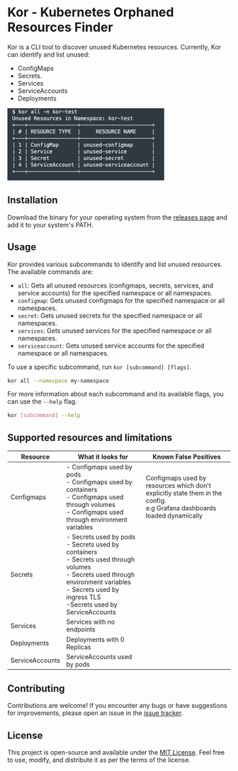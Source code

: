 # Kor - Kubernetes Orphaned Resources Finder

Kor is a CLI tool to discover unused Kubernetes resources. Currently, Kor can identify and list unused:
- ConfigMaps  
- Secrets.
- Services
- ServiceAccounts
- Deployments

![Kor Screenshot](/images/screenshot.png)

## Installation

Download the binary for your operating system from the [releases page](https://github.com/yonahd/kor/releases) and add it to your system's PATH.

## Usage

Kor provides various subcommands to identify and list unused resources. The available commands are:

- `all`: Gets all unused resources (configmaps, secrets, services, and service accounts) for the specified namespace or all namespaces.
- `configmap`: Gets unused configmaps for the specified namespace or all namespaces.
- `secret`: Gets unused secrets for the specified namespace or all namespaces.
- `services`: Gets unused services for the specified namespace or all namespaces.
- `serviceaccount`: Gets unused service accounts for the specified namespace or all namespaces.

To use a specific subcommand, run `kor [subcommand] [flags]`.

```sh
kor all --namespace my-namespace
```

For more information about each subcommand and its available flags, you can use the `--help` flag.

```sh
kor [subcommand] --help
```

## Supported resources and limitations

| Resource        | What it looks for                                                                                                                                                                                                    | Known False Positives                                                                                                        |
|-----------------|----------------------------------------------------------------------------------------------------------------------------------------------------------------------------------------------------------------------|------------------------------------------------------------------------------------------------------------------------------|
| Configmaps      | - Configmaps used by pods<br/>- Configmaps used by containers <br/>- Configmaps used through volumes <br/>- Configmaps used through environment variables                                                            | Configmaps used by resources which don't explicitly state them in the config.<br/> e.g Grafana dashboards loaded dynamically |
| Secrets         | - Secrets used by pods<br/>- Secrets used by containers <br/>- Secrets used through volumes <br/>- Secrets used through environment variables<br/>- Secrets used by ingress TLS<br/>-Secrets used by ServiceAccounts |                                                                                                                              |
| Services        | Services with no endpoints                                                                                                                                                                                           |                                                                                                                              |
| Deployments     | Deployments with 0 Replicas                                                                                                                                                                                          |                                                                                                                              |
| ServiceAccounts | ServiceAccounts used by pods                                                                                                                                                                                         |                                                                                                                              |

## Contributing

Contributions are welcome! If you encounter any bugs or have suggestions for improvements, please open an issue in the [issue tracker](https://github.com/yonahd/kor/issues).

## License

This project is open-source and available under the [MIT License](LICENSE). Feel free to use, modify, and distribute it as per the terms of the license.

